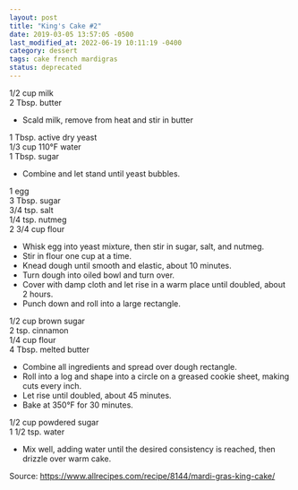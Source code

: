```yaml
---
layout: post
title: "King's Cake #2"
date: 2019-03-05 13:57:05 -0500
last_modified_at: 2022-06-19 10:11:19 -0400
category: dessert
tags: cake french mardigras
status: deprecated
---
```

1/2 cup milk  
2 Tbsp. butter  

  * Scald milk, remove from heat and stir in butter

1 Tbsp. active dry yeast  
1/3 cup 110°F water  
1 Tbsp. sugar  

  * Combine and let stand until yeast bubbles.

1 egg  
3 Tbsp. sugar  
3/4 tsp. salt  
1/4 tsp. nutmeg  
2 3/4 cup flour  

  * Whisk egg into yeast mixture, then stir in sugar, salt, and nutmeg.
  * Stir in flour one cup at a time.
  * Knead dough until smooth and elastic, about 10 minutes.
  * Turn dough into oiled bowl and turn over.
  * Cover with damp cloth and let rise in a warm place until doubled, about 2 hours.
  * Punch down and roll into a large rectangle.

1/2 cup brown sugar  
2 tsp. cinnamon  
1/4 cup flour  
4 Tbsp. melted butter  

  * Combine all ingredients and spread over dough rectangle.
  * Roll into a log and shape into a circle on a greased cookie sheet, making cuts every inch.
  * Let rise until doubled, about 45 minutes.
  * Bake at 350°F for 30 minutes.

1/2 cup powdered sugar  
1 1/2 tsp. water  

  * Mix well, adding water until the desired consistency is reached, then drizzle over warm cake.

Source: <https://www.allrecipes.com/recipe/8144/mardi-gras-king-cake/>
